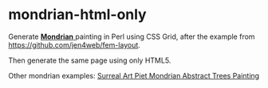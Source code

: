 # mondrian-html-only
Generate [ **Mondrian** ](https://en.wikipedia.org/wiki/Piet_Mondrian)
 painting in Perl using CSS Grid, after the example from https://github.com/jen4web/fem-layout.

Then generate the same page using only HTML5.

Other mondrian examples: [Surreal Art Piet Mondrian Abstract Trees Painting](https://foxshakedowndish.com/21-inspiring-mondrian-famous-paintings-photo/)